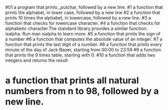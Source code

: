 #01 a program that prints _putchar, followed by a new line.
#1 a function that prints the alphabet, in lower case, followed by a new line
#2 a function that prints 10 times the alphabet, in lowercase, followed by a new line.
#3  a function that checks for lowercase character.
#4 a function that checks for alphabetic character.The standard library provides a similar function: isalpha. Run man isalpha to learn more.
#5 a function that prints the sign of a number
#6 a function that computes the absolute value of an integer.
#7 a function that prints the last digit of a number.
#8 a function that prints every minute of the day of Jack Bauer, starting from 00:00 to 23:59
#9 a function that prints the 9 times table, starting with 0.
#10 a function that adds two integers and returns the result
# a function that prints all natural numbers from n to 98, followed by a new line.
